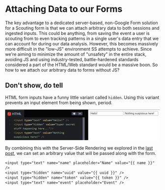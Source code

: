 # Attaching Data to our Forms

The key advantage to a dedicated server-based, non-Google Form solution for a Scouting form is that we can attach arbitrary data to both sessions and ingested inputs. This could be anything, from saving the event a user is scouting from to even tracking patterns in a single user's data entry that we can account for during our data analysis. However, this becomes massively more difficult in the "low-JS" environment SS attempts to achieve. Since we're aiming to minimize the amount of "unsafety" in the entire stack, avoiding JS and using industry-tested, battle-hardened standards considered a part of the HTML/Web standard would be a massive boon. So how to we attach our arbitrary data to forms without JS?

## Don't show, do tell

HTML form inputs have a funny little variant called `hidden`. Using this variant prevents an input element from being shown, period.

![](./day-3-hidden-1.png)

By combining this with the Server-Side Rendering we explored in the [last post](./day-2-template.md), we can set an arbitrary value that will be passed along with the form.

```django
<input type="text" name="name" placeholder="Name" value="{{ name }}" />
<input type="hidden" name="uuid" value="{{ uuid }}" />
<input type="hidden" name="token" value="{{ token }}" />
<input type="text" name="event" placeholder="Event" />
```

